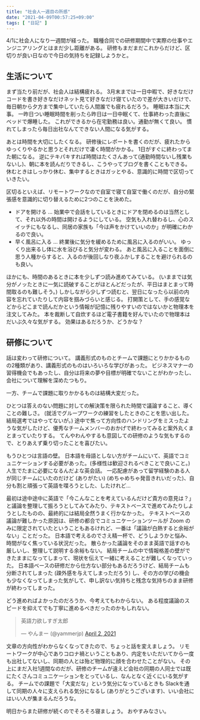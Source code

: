 ```yaml
---
title: "社会人一週目の所感"
date: "2021-04-09T00:57:25+09:00"
tags: [ "日記" ]
---
```


4/1に社会人になり一週間が経った。
職種合同での研修期間中で実際の仕事やエンジニアリングとはまだ少し距離がある。 
研修もまだまだこれからだけど、区切りが良い日なので今日の気持ちを記録しようかと。

## 生活について

まず当たり前だが、社会人は結構疲れる。
3月末までは一日中暇で、好きなだけコードを書き好きなだけネット見て好きなだけ寝ていたので差が大きいだけで、毎日朝から夕方まで集中していたら人間誰でも疲れるだろう。
睡眠は本当に大事。
一昨日つい睡眠時間を削ったら昨日は一日中眠くて、仕事終わった直後にベッドで爆睡した。
これができるから在宅勤務は良い。通勤が無くて良い。
慣れてしまったら毎日出社なんてできない人間になる気がする。


あとは時間を大切にしたくなる。
研修後にレポートを書くのだが、疲れたからゆっくりやるかと思うとそれだけで凄く時間がかかる。
1日がすぐに終わってまた朝になる。
逆にテキパキすれば時間はたくさんあって(通勤時間ないし残業もないし)、朝に本を読んだりできるし、こうやってブログを書くこともできる。休むときはしっかり休む、集中するときはガッとやる、意識的に時間で区切っていきたい。


区切るといえば、リモートワークなので自室で寝て自室で働くのだが、自分の緊張感を意識的に切り替えるために2つのことを決めた。
-  ドアを開ける ...
始業中で会話をしているときにドアを閉めるのは当然として、それ以外の時間は開けるようにしている。
空気も入れ替わるし、心のスイッチにもなるし、同居の家族も「今は声をかけていいのか」が明確にわかるので良い。
-  早く風呂に入る ...
終業後に気分を緩めるために風呂に入るのがいい。
ゆっくり出来るし体に水を浴びると気分が変わる。
あと風呂に入ることを面倒に思う人種からすると、入るのが後回しなり夜ふかしすることを避けられるのも良い。


ほかにも、時間のあるときに本を少しずつ読み進めてみている。
(いままでは気分がノッたときに一気に読破することがほとんどだったが、平日はまとまって時間取るのも難しそう。)
しかしながら少しずつ読むと、翌日になったら以前の内容を忘れていたりして内容を掴みづらいと感じる。
打開策として、手の感覚などからどこまで読んだかという情報が記憶に残りやすいのではないかと物理本を注文してみた。
本を裁断して自炊するほど電子書籍を好んでいたので物理本はだいぶ久々な気がする。
効果はあるだろうか、どうかな？


## 研修について

話は変わって研修について。
講義形式のものとチームで課題にとりかかるものの2種類があり、講義形式のものはいろいろな学びがあった。
ビジネスマナーの習得機会でもあったし、自分は将来の夢や目標が明確でないことがわかったし、会社について理解を深めたつもり。

一方、チームで課題に取りかかるものは結構大変だった。

ひとつは答えのない問題に対しての解決策を限られた時間で議論すること、導くことの難しさ。
(就活でグループワークの練習をしたときのことを思い出した。結局選考ではやってないが。)
途中で焦って方向性のハンドリングをミスったような気がしたけど、優秀なチームメンバーのおかげで終わってみると案外丸くまとまっていたりする。
てんやわんやするも意図しての研修のような気もするので、とりあえず乗り切ったことを喜びたい。

もうひとつは言語の壁。
日本語を母語としない方がチームにいて、英語でコミュニケーションする必要があった。(多様性は歓迎されるべきことで良いこと。)
人生でたまに必要になるんだよな英会話。
一応配慮があって留学経験のある人が同じチームにいたのだけど (ありがたい) (めちゃめちゃ発音きれいだった)、自分も割と頑張って英語を喋ろうとした、したけれど...

最初は途中途中に英語で「今こんなことを考えているんだけど貴方の意見は？」と議論を整理して振ろうとしてみてみたり、テキストベースで進めてみたりしようとしたものの、最終的には結局全然うまく行かなかった。
テキストベースの議論が難しかった原因は、研修の都合でコミュニケーションツールが Zoom のみに限定されていたということもあるけれど、一番は「議論が白熱すると余裕がない」ことだった。
日本語で考えるのでさえ精一杯で、どうしようかと悩み、時間がなく焦っている状況だった。
散らかった議論をそのまま英語で話すのも厳しいし、整理して説明する余裕もない。
結局チームの中で情報格差の壁ができたままになってしまって、現状を伝えて一緒に考えることが難しくなっていった。
日本語ベースの研修だから仕方ない部分もあるだろうけど、結局チームも分断されてしまった (疎外感を与えてしまっただろう) し、その方の学びの機会も少なくなってしまった気がして、申し訳ない気持ちと残念な気持ちのまま研修が終わってしまった。

どう進めればよかったのだろうか、今考えてもわからない。
ある程度議論のスピードを抑えてでも丁寧に進めるべきだったのかもしれない。

<blockquote class="twitter-tweet"><p lang="ja" dir="ltr">英語力欲しすぎ太郎</p>&mdash; やんまー (@yammerjp) <a href="https://twitter.com/yammerjp/status/1377835243336425473?ref_src=twsrc%5Etfw">April 2, 2021</a></blockquote> <script async src="https://platform.twitter.com/widgets.js" charset="utf-8"></script>

文章の方向性がわからなくなってきたので、ちょっと話を変えましょう。
リモートワークが中心でありコロナ禍ということもあり、内定をいただいてから一度も出社してないし、同期の人とは殆ど物理的に顔を合わせたことがない。
その上にまだ入社1週間なのだが、研修のチームが違えど会社の同期の人同士では既にたくさんコミュニケーションをとっているし、なんとなく近くにいる気がする。
チームでの課題で「大変だな」という気分になっているときも Slackを通して同期の人々に支えられる気分になるし (ありがとうございます)、いい会社にはいい人が集まるんだろうな。

明日からまた研修が続くのでそろそろ寝ましょう。
おやすみなさい。
